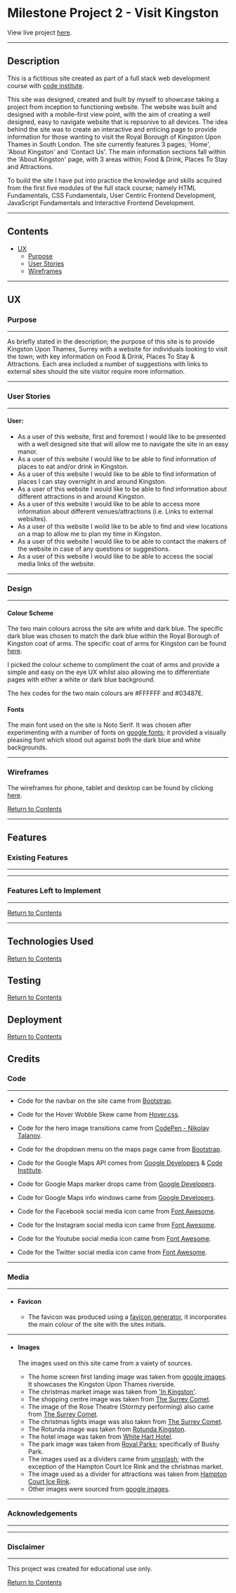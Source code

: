 # Milestone Project 2 - Visit Kingston


View live project [here]().

---
## Description

This is a fictitious site created as part of a full stack web development course with [code institute](codeinstitute.net).

This site was designed, created and built by myself to showcase taking a project from inception to functioning website. The website was built and designed with a mobile-first view point, with the aim of creating a well designed, easy to navigate website that is repsonive to all devices. The idea behind the site was to create an interactive and enticing page to provide information for those wanting to visit the Royal Borough of Kingston Upon Thames in South London. The site currently features 3 pages; 'Home', 'About Kingston' and 'Contact Us'. The main information sections fall within the 'About Kingston' page, with 3 areas within; Food & Drink, Places To Stay and Attractions.  

To build the site I have put into practice the knowledge and skills acquired from the first five modules of the full stack course; namely HTML Fundamentals, CSS Fundamentals, User Centric Frontend Development, JavaScript Fundamentals and Interactive Frontend Development.

---

## Contents

- [UX](#ux)
    - [Purpose](#purpose)
    - [User Stories](#user-stories)
    - [Wireframes](#wireframes)

---

## UX

### Purpose

---

As briefly stated in the description; the purpose of this site is to provide Kingston Upon Thames, Surrey with a website for individuals looking to visit the town; with key information on Food & Drink, Places To Stay & Attractions. Each area included a number of suggestions with links to external sites should the site visitor require more information. 

---

### User Stories

---

#### User:

- As a user of this website, first and foremost I would like to be presented with a well designed site that will allow me to navigate the site in an easy manor.
- As a user of this website I would like to be able to find information of places to eat and/or drink in Kingston.
- As a user of this website I would like to be able to find information of places I can stay overnight in and around Kingston.
- As a user of this website I would like to be able to find information about different attractions in and around Kingston.
- As a user of this website I would like to be able to access more information about different venues/attractions (i.e. Links to external websites).
- As a user of this website I woild like to be able to find and view locations on a map to allow me to plan my time in Kingston.
- As a user of this website I would like to be able to contact the makers of the website in case of any questions or suggestions.
- As a user of this website I would like to be able to access the social media links of the website.

---

### Design

---

#### Colour Scheme

The two main colours across the site are white and dark blue. The specific dark blue was chosen to match the dark blue within the Royal Borough of Kingston coat of arms. The specific coat of arms for Kingston can be found [here](https://en.wikipedia.org/wiki/Kingston_upon_Thames_London_Borough_Council#/media/File:Kingston_upon_Thames.svg).

I picked the colour scheme to compliment the coat of arms and provide a simple and easy on the eye UX whilst also allowing me to differentiate pages with either a white or dark blue background.

The hex codes for the two main colours are #FFFFFF and #03487E.

#### Fonts

The main font used on the site is Noto Serif. It was chosen after experimenting with a number of fonts on [google fonts](fonts.google.com); it provided a visually pleasing font which stood out against both the dark blue and white backgrounds.

---

### Wireframes

The wireframes for phone, tablet and desktop can be found by clicking [here](https://github.com/Tmuat/milestone-project-2/tree/master/assets/wireframes).

[Return to Contents](#contents)

---

## Features

### Existing Features

---



---

### Features Left to Implement

---


[Return to Contents](#contents)

---

## Technologies Used


[Return to Contents](#contents)

## Testing


[Return to Contents](#contents)

## Deployment


[Return to Contents](#contents)

## Credits

### Code

---

- Code for the navbar on the site came from [Bootstrap](https://getbootstrap.com/docs/4.5/components/navbar/).
- Code for the Hover Wobble Skew came from [Hover.css](https://ianlunn.github.io/Hover/).
- Code for the hero image transitions came from [CodePen - Nikolay Talanov](https://codepen.io/suez/pen/OjGQza).
- Code for the dropdown menu on the maps page came from [Bootstrap](https://getbootstrap.com/docs/4.5/components/dropdowns/).
- Code for the Google Maps API comes from [Google Developers](https://developers.google.com/maps/documentation/) & [Code Institute](https://codeinstitute.net/).
- Code for Google Maps marker drops came from [Google Developers](https://developers.google.com/maps/documentation/javascript/examples/marker-animations-iteration).
- Code for Google Maps info windows came from [Google Developers](https://developers.google.com/maps/documentation/javascript/examples/infowindow-simple).

- Code for the Facebook social media icon came from [Font Awesome](https://fontawesome.com/icons/facebook-square?style=brands).
- Code for the Instagram social media icon came from [Font Awesome](https://fontawesome.com/icons/instagram-square?style=brands).
- Code for the Youtube social media icon came from [Font Awesome](https://fontawesome.com/icons/youtube-square?style=brands).
- Code for the Twitter social media icon came from [Font Awesome](https://fontawesome.com/icons/twitter-square?style=brands).

---

### Media

---

- #### Favicon
    - The favicon was produced using a [favicon generator](favicon.io/favicon-generator/), it incorporates the main colour of the site with the sites initials.

---

- #### Images
  The images used on this site came from a vaiety of sources.
  
    - The home screen first landing image was taken from [google images](https://www.google.com/). It showcases the Kingston Upon Thames riverside.
    - The christmas market image was taken from ['In Kingston'](https://www.inkingston.co.uk/).
    - The shopping centre image was taken from [The Surrey Comet](https://www.surreycomet.co.uk/news/10978786.apple-store-robbed-and-staff-member-assaulted-in-bentall-centre-kingston/).
    - The image of the Rose Theatre (Stormzy performing) also came from [The Surrey Comet](https://www.surreycomet.co.uk/news/18185060.stormzy-lights-kingstons-rose-theatre/).
    - The christmas lights image was also taken from [The Surrey Comet](https://www.surreycomet.co.uk/news/11592062.get-ready-for-christmas-lights-switch-on-in-kingston/).
    - The Rotunda image was taken from [Rotunda Kingston](https://www.rotundakingston.co.uk/leasing/).
    - The hotel image was taken from [White Hart Hotel](https://www.whiteharthoteluk.co.uk/).
    - The park image was taken from [Royal Parks](https://www.royalparks.org.uk/); specifically of Bushy Park.
    - The images used as a dividers came from [unsplash](https://unsplash.com/); with the exception of the Hampton Court Ice Rink and the christmas market.
    - The image used as a divider for attractions was taken from [Hampton Court Ice Rink](https://hamptoncourtpalaceicerink.co.uk/).
    - Other images were sourced from [google images](https://www.google.com/).

---

### Acknowledgements

---



---

### Disclaimer

---

This project was created for educational use only.

[Return to Contents](#contents)
